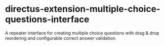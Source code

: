 # directus-extension-multiple-choice-questions-interface
A repeater interface for creating multiple choice questions with drag &amp; drop reordering and configurable correct answer validation.
